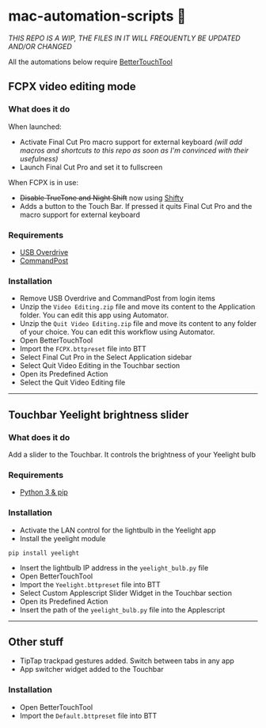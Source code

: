 # mac-automation-scripts 🤖
*THIS REPO IS A WIP, THE FILES IN IT WILL FREQUENTLY BE UPDATED AND/OR CHANGED*

All the automations below require [BetterTouchTool](https://folivora.ai)

## FCPX video editing mode
### What does it do
When launched:
* Activate Final Cut Pro macro support for external keyboard *(will add macros and shortcuts to this repo as soon as I'm convinced with their usefulness)*
* Launch Final Cut Pro and set it to fullscreen

When FCPX is in use:
* ~~Disable TrueTone and Night Shift~~ now using [Shifty](https://shifty.natethompson.io/en/)
* Adds a button to the Touch Bar. If pressed it quits Final Cut Pro and the macro support for external keyboard

### Requirements
* [USB Overdrive](http://www.usboverdrive.com/USBOverdrive/News.html)
* [CommandPost](http://commandpost.io)

### Installation
* Remove USB Overdrive and CommandPost from login items
* Unzip the `Video Editing.zip` file and move its content to the Application folder. You can edit this app using Automator.
* Unzip the `Quit Video Editing.zip` file and move its content to any folder of your choice. You can edit this workflow using Automator.
* Open BetterTouchTool
* Import the `FCPX.bttpreset` file into BTT
* Select Final Cut Pro in the Select Application sidebar
* Select Quit Video Editing in the Touchbar section
* Open its Predefined Action 
* Select the Quit Video Editing file

---
## Touchbar Yeelight brightness slider
### What does it do
Add a slider to the Touchbar. It controls the brightness of your Yeelight bulb

### Requirements
* [Python 3 & pip](https://www.python.org/downloads/)

### Installation
* Activate the LAN control for the lightbulb in the Yeelight app
* Install the yeelight module
```shell
pip install yeelight
```
* Insert the lightbulb IP address in the `yeelight_bulb.py` file
* Open BetterTouchTool
* Import the `Yeelight.bttpreset` file into BTT
* Select Custom Applescript Slider Widget in the Touchbar section
* Open its Predefined Action
* Insert the path of the `yeelight_bulb.py` file into the Applescript 

---
## Other stuff
* TipTap trackpad gestures added. Switch between tabs in any app
* App switcher widget added to the Touchbar

### Installation
* Open BetterTouchTool
* Import the `Default.bttpreset` file into BTT
